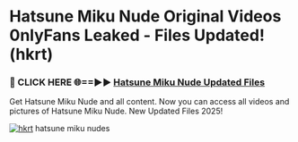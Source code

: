 # Hatsune Miku Nude Original Videos 0nlyFans Leaked - Files Updated! (hkrt)

<h3>🔴 CLICK HERE 🌐==►► <a href="https://tinyurl.com/5h6xmrr3" rel="nofollow">Hatsune Miku Nude Updated Files</a></h3>

Get Hatsune Miku Nude and all content. Now you can access all videos and pictures of Hatsune Miku Nude. New Updated Files 2025!

[![hkrt](https://i.imgur.com/KVD873Z.gif)](https://tinyurl.com/5h6xmrr3)
hatsune miku nudes